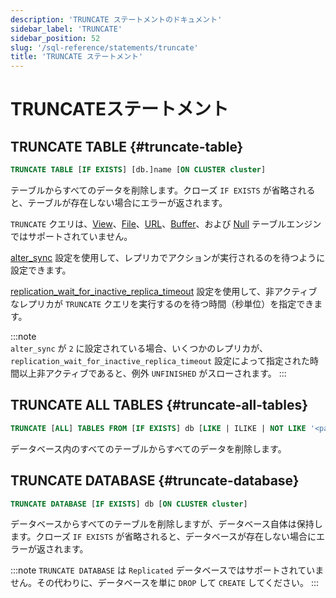 ```yaml
---
description: 'TRUNCATE ステートメントのドキュメント'
sidebar_label: 'TRUNCATE'
sidebar_position: 52
slug: '/sql-reference/statements/truncate'
title: 'TRUNCATE ステートメント'
---
```





# TRUNCATEステートメント

## TRUNCATE TABLE {#truncate-table}
```sql
TRUNCATE TABLE [IF EXISTS] [db.]name [ON CLUSTER cluster]
```

テーブルからすべてのデータを削除します。クローズ `IF EXISTS` が省略されると、テーブルが存在しない場合にエラーが返されます。

`TRUNCATE` クエリは、[View](../../engines/table-engines/special/view.md)、[File](../../engines/table-engines/special/file.md)、[URL](../../engines/table-engines/special/url.md)、[Buffer](../../engines/table-engines/special/buffer.md)、および [Null](../../engines/table-engines/special/null.md) テーブルエンジンではサポートされていません。

[alter_sync](/operations/settings/settings#alter_sync) 設定を使用して、レプリカでアクションが実行されるのを待つように設定できます。

[replication_wait_for_inactive_replica_timeout](/operations/settings/settings#replication_wait_for_inactive_replica_timeout) 設定を使用して、非アクティブなレプリカが `TRUNCATE` クエリを実行するのを待つ時間（秒単位）を指定できます。

:::note    
`alter_sync` が `2` に設定されている場合、いくつかのレプリカが、`replication_wait_for_inactive_replica_timeout` 設定によって指定された時間以上非アクティブであると、例外 `UNFINISHED` がスローされます。
:::

## TRUNCATE ALL TABLES {#truncate-all-tables}
```sql
TRUNCATE [ALL] TABLES FROM [IF EXISTS] db [LIKE | ILIKE | NOT LIKE '<pattern>'] [ON CLUSTER cluster]
```

データベース内のすべてのテーブルからすべてのデータを削除します。

## TRUNCATE DATABASE {#truncate-database}
```sql
TRUNCATE DATABASE [IF EXISTS] db [ON CLUSTER cluster]
```

データベースからすべてのテーブルを削除しますが、データベース自体は保持します。クローズ `IF EXISTS` が省略されると、データベースが存在しない場合にエラーが返されます。

:::note
`TRUNCATE DATABASE` は `Replicated` データベースではサポートされていません。その代わりに、データベースを単に `DROP` して `CREATE` してください。
:::

